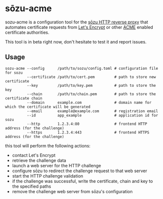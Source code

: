# sōzu-acme

sozu-acme is a configuration tool for the
[sōzu HTTP reverse proxy](https://github.com/sozu-proxy/sozu)
that automates certificate requests from
[Let's Encrypt](https://letsencrypt.org/) or other
[ACME](https://tools.ietf.org/html/draft-ietf-acme-acme-07) enabled
certificate authorities.

This tool is in beta right now, don't hesitate to test it and report issues.

## Usage

```
sozu-acme --config      /path/to/sozu/config.toml # configuration file for sozu
          --certificate /path/to/cert.pem         # path to store new certificate
          --key         /path/to/key.pem          # path to store the key
          --chain       /path/to/chain.pem        # path to store the certificate chain
          --domain      example.com               # domain name for which the certificate will be generated
          --email       example@example.com       # registration email
          --id          app_example               # application id for sozu
          --http        1.2.3.4:80                # frontend HTTP address (for the challenge)
          --https       1.2.3.4:443               # frontend HTTPS address (for the challenge)
```

this tool will perform the following actions:

- contact Let's Encrypt
- retrieve the challenge data
- launch a web server for the HTTP challenge
- configure sōzu to redirect the challenge request to that web server
- start the HTTP challenge validation
- if the challenge was successful, write the certificate, chain and key to the specified paths
- remove the challenge web server from sōzu's configuration
